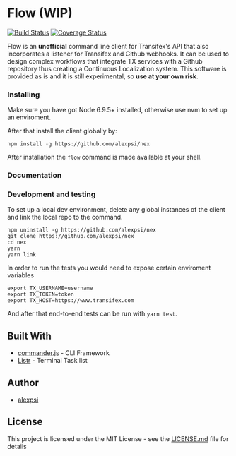 # Flow (WIP)

[![Build Status](https://travis-ci.org/alexpsi/nex.svg?branch=master)](https://travis-ci.org/alexpsi/nex)
[![Coverage Status](https://coveralls.io/repos/github/alexpsi/nex/badge.svg?branch=master)](https://coveralls.io/github/alexpsi/nex?branch=master)

Flow is an __unofficial__ command line client for Transifex's API that also incorporates a listener for Transifex and Github webhooks. It can be used to design complex workflows that integrate TX services with a Github repository thus creating a Continuous Localization system. This software is provided as is and it is still experimental, so __use at your own risk__.

### Installing

Make sure you have got Node 6.9.5+ installed, otherwise use nvm to
set up an enviroment.

After that install the client globally by:

```
npm install -g https://github.com/alexpsi/nex
```

After installation the `flow` command is made available at your shell.

### Documentation

### Development and testing

To set up a local dev environment, delete any global instances of
the client and link the local repo to the command.

```
npm uninstall -g https://github.com/alexpsi/nex
git clone https://github.com/alexpsi/nex
cd nex
yarn
yarn link
```

In order to run the tests you would need to expose certain enviroment variables

```
export TX_USERNAME=username
export TX_TOKEN=token
export TX_HOST=https://www.transifex.com
```

And after that end-to-end tests can be run with `yarn test`.

## Built With

* [commander.js](https://github.com/tj/commander.js/) - CLI Framework
* [Listr](https://github.com/SamVerschueren/listr) - Terminal Task list

## Author

* [alexpsi](https://github.com/alexpsi)

## License

This project is licensed under the MIT License - see the [LICENSE.md](LICENSE.md) file for details
